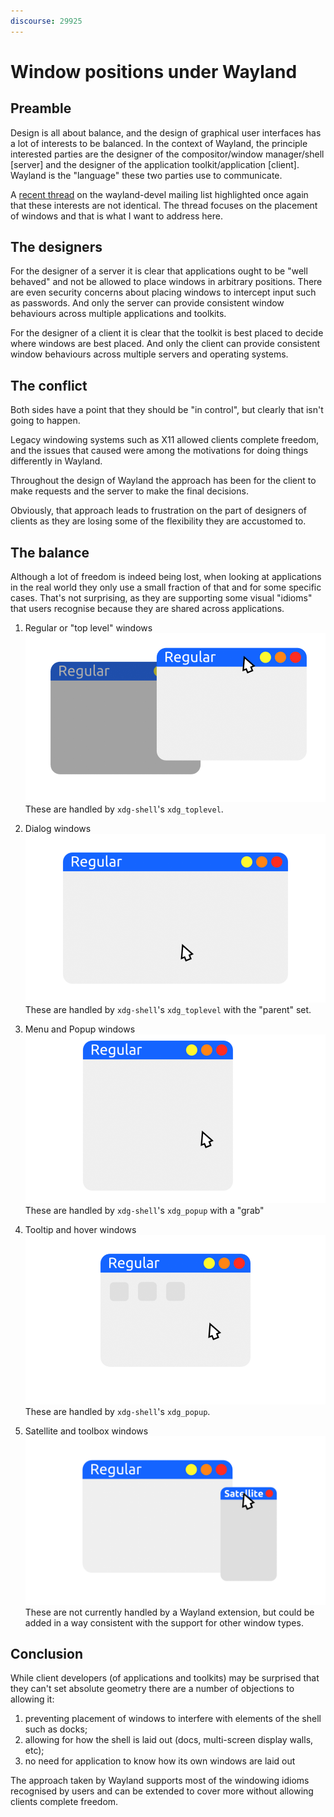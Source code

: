 ```yaml
---
discourse: 29925
---
```


# Window positions under Wayland

## Preamble

Design is all about balance, and the design of graphical user interfaces has a lot of interests to be balanced. In the context of Wayland, the principle interested parties are the designer of the compositor/window manager/shell [server] and the designer of the application toolkit/application [client]. Wayland is the "language" these two parties use to communicate.

A [recent thread](https://www.mail-archive.com/wayland-devel@lists.freedesktop.org/msg41597.html) on the wayland-devel mailing list highlighted once again that these interests are not identical. The thread focuses on the placement of windows and that is what I want to address here.

## The designers

For the designer of a server it is clear that applications ought to be "well behaved" and not be allowed to place windows in arbitrary positions. There are even security concerns about placing windows to intercept input such as passwords. And only the server can provide consistent window behaviours across multiple applications and toolkits.

For the designer of a client it is clear that the toolkit is best placed to decide where windows are best placed. And only the client can provide consistent window behaviours across multiple servers and operating systems.

## The conflict

Both sides have a point that they should be "in control", but clearly that isn't going to happen.

Legacy windowing systems such as X11 allowed clients complete freedom, and the issues that caused were among the motivations for doing things differently in Wayland.

Throughout the design of Wayland the approach has been for the client to make requests and the server to make the final decisions.

Obviously, that approach leads to frustration on the part of designers of clients as they are losing some of the flexibility they are accustomed to.

## The balance

Although a lot of freedom is indeed being lost, when looking at applications in the real world they only use a small fraction of that and for some specific cases. That's not surprising, as they are supporting some visual "idioms" that users recognise because they are shared across applications.

1. Regular or "top level" windows
![regular_540p|690x388](regular_540p.gif)
These are handled by `xdg-shell`'s `xdg_toplevel`.

2. Dialog windows
![dialog_540p|690x388](dialog_540p.gif)
These are handled by `xdg-shell`'s `xdg_toplevel` with the "parent" set.

3. Menu and Popup windows
![popup_540p|690x388](popup_540p.gif)
These are handled by `xdg-shell`'s `xdg_popup` with a "grab"

4. Tooltip and hover windows
![tip_540p|690x388](tip_540p.gif)
These are handled by `xdg-shell`'s `xdg_popup`.

5. Satellite and toolbox windows
![sattelite_540p|690x388](satellite_540p.gif)
These are not currently handled by a Wayland extension, but could be added in a way consistent with the support for other window types.

## Conclusion

While client developers (of applications and toolkits) may be surprised that they can't set absolute geometry there are a number of objections to allowing it:
1. preventing placement of windows to interfere with elements of the shell such as docks;
2. allowing for how the shell is laid out (docs, multi-screen display walls, etc);
3. no need for application to know how its own windows are laid out

The approach taken by Wayland supports most of the windowing idioms recognised by users and can be extended to cover more without allowing clients complete freedom.
